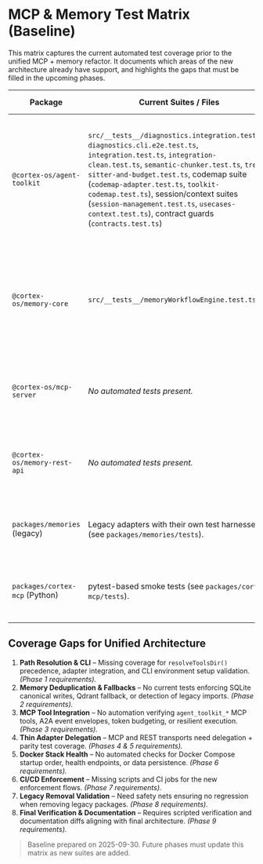 # MCP & Memory Test Matrix (Baseline)

This matrix captures the current automated test coverage prior to the unified MCP + memory refactor. It documents which areas of the new architecture already have support, and highlights the gaps that must be filled in the upcoming phases.

| Package | Current Suites / Files | Maps to New Architecture | Gaps & Notes |
| --- | --- | --- | --- |
| `@cortex-os/agent-toolkit` | `src/__tests__/diagnostics.integration.test.ts`, `diagnostics.cli.e2e.test.ts`, `integration.test.ts`, `integration-clean.test.ts`, `semantic-chunker.test.ts`, `tree-sitter-and-budget.test.ts`, codemap suite (`codemap-adapter.test.ts`, `toolkit-codemap.test.ts`), session/context suites (`session-management.test.ts`, `usecases-context.test.ts`), contract guards (`contracts.test.ts`) | Partial. Exercises diagnostics flows, codemap generation, session management, and semantic chunking which will continue to exist in the new architecture. Does **not** validate MCP exposure or path resolution priorities. | No coverage for tools path resolver priority order, adapters resolving from `$HOME/.Cortex-OS`, or MCP tool registration/events. No direct coverage for token budgeting, resilient executor, or A2A emission. |
| `@cortex-os/memory-core` | `src/__tests__/memoryWorkflowEngine.test.ts` | Minimal. Validates workflow orchestration logic that remains relevant, but focuses on legacy store interactions. | Missing coverage for SQLite-only canonical writes, Qdrant fallback logic, deduplication enforcement, performance guards, and A2A instrumentation expectations. |
| `@cortex-os/mcp-server` | _No automated tests present._ | None. Planned thin-adapter architecture is untested. | Need suites for MCP transport delegation (STDIO + HTTP), agent-toolkit tool registration, and event emission. |
| `@cortex-os/memory-rest-api` | _No automated tests present._ | None. Planned thin REST adapter is untested. | Require endpoint delegation, HTTP semantics, parity with MCP responses, and OpenAPI validation. |
| `packages/memories` (legacy) | Legacy adapters with their own test harnesses (see `packages/memories/tests`). | Legacy-focused. Will be deprecated/removed during refactor. | Tests should either migrate to memory-core or be archived once package is removed. |
| `packages/cortex-mcp` (Python) | pytest-based smoke tests (see `packages/cortex-mcp/tests`). | Legacy-focused. Will be deprecated/converted to proxy. | Needs replacement tests that verify proxy behavior or will be removed alongside package. |

## Coverage Gaps for Unified Architecture

1. **Path Resolution & CLI** – Missing coverage for `resolveToolsDir()` precedence, adapter integration, and CLI environment setup validation. *(Phase 1 requirements).*  
2. **Memory Deduplication & Fallbacks** – No current tests enforcing SQLite canonical writes, Qdrant fallback, or detection of legacy imports. *(Phase 2 requirements).*  
3. **MCP Tool Integration** – No automation verifying `agent_toolkit_*` MCP tools, A2A event envelopes, token budgeting, or resilient execution. *(Phase 3 requirements).*  
4. **Thin Adapter Delegation** – MCP and REST transports need delegation + parity test coverage. *(Phases 4 & 5 requirements).*  
5. **Docker Stack Health** – No automated checks for Docker Compose startup order, health endpoints, or data persistence. *(Phase 6 requirements).*  
6. **CI/CD Enforcement** – Missing scripts and CI jobs for the new enforcement flows. *(Phase 7 requirements).*  
7. **Legacy Removal Validation** – Need safety nets ensuring no regression when removing legacy packages. *(Phase 8 requirements).*  
8. **Final Verification & Documentation** – Requires scripted verification and documentation diffs aligning with final architecture. *(Phase 9 requirements).*  

> Baseline prepared on 2025-09-30. Future phases must update this matrix as new suites are added.
